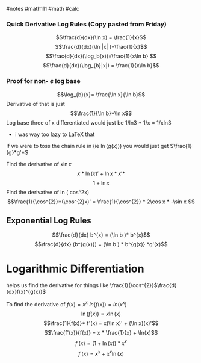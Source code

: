 #notes #math111 #math #calc



### Quick Derivative Log Rules (Copy pasted from Friday)
$$\frac{d}{dx}(\ln x) = \frac{1}{x}$$
$$\frac{d}{dx}(\ln |x| )=\frac{1}{x}$$
$$\frac{d}{dx}(\log_b(x))=\frac{1}{x\ln b} $$
$$\frac{d}{dx}(\log_{b}|x|) = \frac{1}{x\ln b}$$


### Proof for non- $e$ log base

$$\log_{b}{x}= \frac{\ln x}{\ln b}$$
Derivative of that is just $$\frac{1}{\ln b}*\ln x$$
Log base three of x differentiated would just be 1/ln3 * 1/x  = 1/xln3
- i was way too lazy to LaTeX that

If we were to toss the chain rule in (ie $\ln(g(x))$) you would just get $\frac{1}{g}*g'*$

Find the derivative of $x\ln x$
$$x *\ln(x)' + \ln x * x'*$$
$$1 + \ln x $$
Find the derivative of ln ( cos^2x)
$$\frac{1}{\cos^{2}}*(\cos^{2}x)' = \frac{1}{\cos^{2}} * 2\cos x * -\sin x $$

## Exponential Log Rules

$$\frac{d}{dx} b^{x} = (\ln b )* b^{x}$$
$$\frac{d}{dx} (b^{g(x)}) = (\ln b ) * b^{g(x)} *g'(x)$$

# Logarithmic Differentiation
helps us find the derivative for things like \frac{1}{\cos^{2}}$\frac{d}{dx}f(x)^{g(x)}$

To find the derivative of $f(x) = x^{x}$
$ln(f(x)) = ln(x^{x})$
$$\ln(f(x)) = x\ln(x)$$
$$\frac{1}{f(x)}* f'(x) = x(\ln x)' + (\ln x)(x)'$$
$$\frac{f'(x)}{f(x)} = x * \frac{1}{x} + \ln(x)$$
$$f'(x) =  ( 1 + \ln(x) )*x^x$$
$$f'(x) =x^x+x^x\ln(x)$$
